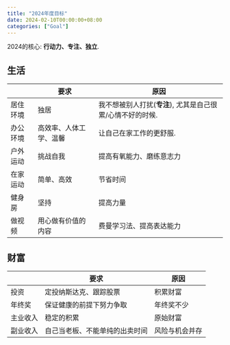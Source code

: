 ```yaml
---
title: "2024年度目标"
date: 2024-02-10T00:00:00+08:00
categories: ["Goal"]
---
```


2024的核心: **行动力、专注、独立**.

<!--more-->

## 生活

|          | 要求                   | 原因                                                       |
| -------- | ---------------------- | ---------------------------------------------------------- |
| 居住环境 | 独居                   | 我不想被别人打扰(**专注**), 尤其是自己很累/心情不好的时候. |
| 办公环境 | 高效率、人体工学、温馨 | 让自己在家工作的更舒服.                                    |
| 户外运动 | 挑战自我               | 提高有氧能力、磨练意志力                                   |
| 在家运动 | 简单、高效             | 节省时间                                                   |
| 健身房   | 坚持                   | 提高力量                                                   |
| 做视频   | 用心做有价值的内容     | 费曼学习法、提高表达能力                                   |


## 财富

|          | 要求                           | 原因           |
| -------- | ------------------------------ | -------------- |
| 投资     | 定投纳斯达克、跟踪股票         | 积累财富       |
| 年终奖   | 保证健康的前提下努力争取       | 年终奖不少     |
| 主业收入 | 稳定的积累                     | 原始财富       |
| 副业收入 | 自己当老板、不能单纯的出卖时间 | 风险与机会并存 |